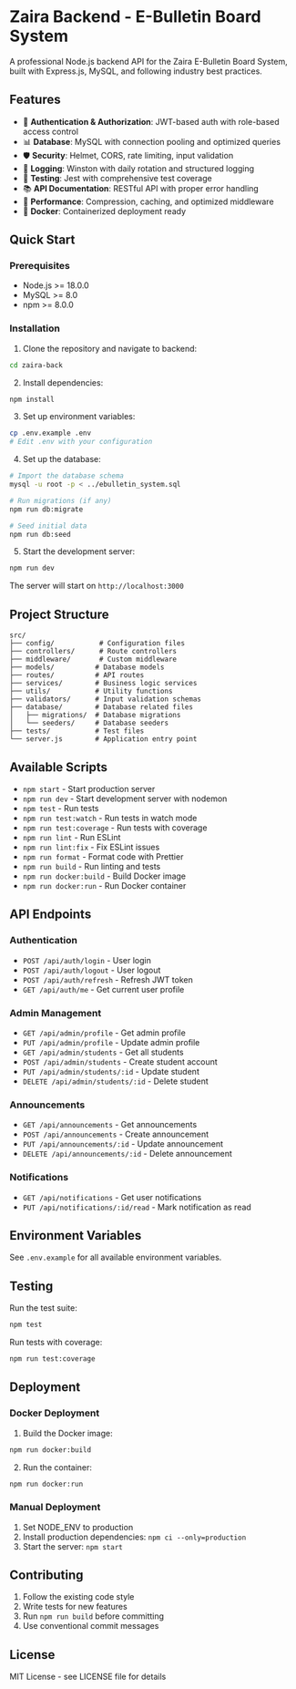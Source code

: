 # Zaira Backend - E-Bulletin Board System

A professional Node.js backend API for the Zaira E-Bulletin Board System, built with Express.js, MySQL, and following industry best practices.

## Features

- 🔐 **Authentication & Authorization**: JWT-based auth with role-based access control
- 📊 **Database**: MySQL with connection pooling and optimized queries
- 🛡️ **Security**: Helmet, CORS, rate limiting, input validation
- 📝 **Logging**: Winston with daily rotation and structured logging
- 🧪 **Testing**: Jest with comprehensive test coverage
- 📚 **API Documentation**: RESTful API with proper error handling
- 🚀 **Performance**: Compression, caching, and optimized middleware
- 🐳 **Docker**: Containerized deployment ready

## Quick Start

### Prerequisites

- Node.js >= 18.0.0
- MySQL >= 8.0
- npm >= 8.0.0

### Installation

1. Clone the repository and navigate to backend:
```bash
cd zaira-back
```

2. Install dependencies:
```bash
npm install
```

3. Set up environment variables:
```bash
cp .env.example .env
# Edit .env with your configuration
```

4. Set up the database:
```bash
# Import the database schema
mysql -u root -p < ../ebulletin_system.sql

# Run migrations (if any)
npm run db:migrate

# Seed initial data
npm run db:seed
```

5. Start the development server:
```bash
npm run dev
```

The server will start on `http://localhost:3000`

## Project Structure

```
src/
├── config/           # Configuration files
├── controllers/      # Route controllers
├── middleware/       # Custom middleware
├── models/          # Database models
├── routes/          # API routes
├── services/        # Business logic services
├── utils/           # Utility functions
├── validators/      # Input validation schemas
├── database/        # Database related files
│   ├── migrations/  # Database migrations
│   └── seeders/     # Database seeders
├── tests/           # Test files
└── server.js        # Application entry point
```

## Available Scripts

- `npm start` - Start production server
- `npm run dev` - Start development server with nodemon
- `npm test` - Run tests
- `npm run test:watch` - Run tests in watch mode
- `npm run test:coverage` - Run tests with coverage
- `npm run lint` - Run ESLint
- `npm run lint:fix` - Fix ESLint issues
- `npm run format` - Format code with Prettier
- `npm run build` - Run linting and tests
- `npm run docker:build` - Build Docker image
- `npm run docker:run` - Run Docker container

## API Endpoints

### Authentication
- `POST /api/auth/login` - User login
- `POST /api/auth/logout` - User logout
- `POST /api/auth/refresh` - Refresh JWT token
- `GET /api/auth/me` - Get current user profile

### Admin Management
- `GET /api/admin/profile` - Get admin profile
- `PUT /api/admin/profile` - Update admin profile
- `GET /api/admin/students` - Get all students
- `POST /api/admin/students` - Create student account
- `PUT /api/admin/students/:id` - Update student
- `DELETE /api/admin/students/:id` - Delete student

### Announcements
- `GET /api/announcements` - Get announcements
- `POST /api/announcements` - Create announcement
- `PUT /api/announcements/:id` - Update announcement
- `DELETE /api/announcements/:id` - Delete announcement

### Notifications
- `GET /api/notifications` - Get user notifications
- `PUT /api/notifications/:id/read` - Mark notification as read

## Environment Variables

See `.env.example` for all available environment variables.

## Testing

Run the test suite:
```bash
npm test
```

Run tests with coverage:
```bash
npm run test:coverage
```

## Deployment

### Docker Deployment

1. Build the Docker image:
```bash
npm run docker:build
```

2. Run the container:
```bash
npm run docker:run
```

### Manual Deployment

1. Set NODE_ENV to production
2. Install production dependencies: `npm ci --only=production`
3. Start the server: `npm start`

## Contributing

1. Follow the existing code style
2. Write tests for new features
3. Run `npm run build` before committing
4. Use conventional commit messages

## License

MIT License - see LICENSE file for details
